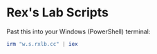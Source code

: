 # Rex's Lab Scripts

Past this into your Windows (PowerShell) terminal:

```powershell
irm "w.s.rxlb.cc" | iex
```
